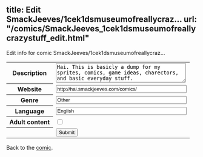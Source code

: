 title: Edit SmackJeeves/1cek1dsmuseumofreallycraz...
url: "/comics/SmackJeeves_1cek1dsmuseumofreallycrazystuff_edit.html"
---
Edit info for comic SmackJeeves/1cek1dsmuseumofreallycraz...

<form name="comic" action="http://gaepostmail.appspot.com/comic/" method="post">
<table class="comicinfo">
<tr>
<th>Description</th><td><textarea name="description" cols="40" rows="3">Hai. This is basicly a dump for my sprites, comics, game ideas, charectors, and basic everyday stuff.</textarea></td>
</tr>
<tr>
<th>Website</th><td><input type="text" name="url" value="http://hai.smackjeeves.com/comics/" size="40"/></td>
</tr>
<tr>
<th>Genre</th><td><input type="text" name="genre" value="Other" size="40"/></td>
</tr>
<tr>
<th>Language</th><td><input type="text" name="language" value="English" size="40"/></td>
</tr>
<tr>
<th>Adult content</th><td><input type="checkbox" name="adult" value="adult" /></td>
</tr>
<tr>
<th></th><td>
<input type="hidden" name="comic" value="SmackJeeves_1cek1dsmuseumofreallycrazystuff" />
<input type="submit" name="submit" value="Submit" />
</td>
</tr>
</table>
</form>

Back to the [comic](SmackJeeves_1cek1dsmuseumofreallycrazystuff.html).

